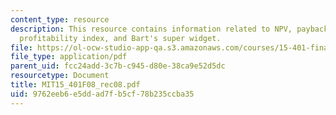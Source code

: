 ```yaml
---
content_type: resource
description: This resource contains information related to NPV, payback period, IRR,
  profitability index, and Bart's super widget.
file: https://ol-ocw-studio-app-qa.s3.amazonaws.com/courses/15-401-finance-theory-i-fall-2008/9762eeb6e5ddad7fb5cf78b235ccba35_MIT15_401F08_rec08.pdf
file_type: application/pdf
parent_uid: fcc24add-3c7b-c945-d80e-38ca9e52d5dc
resourcetype: Document
title: MIT15_401F08_rec08.pdf
uid: 9762eeb6-e5dd-ad7f-b5cf-78b235ccba35
---
```

